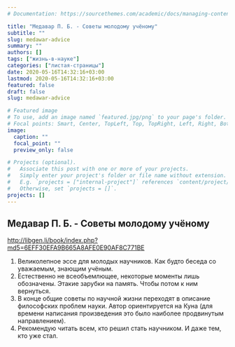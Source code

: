 ```yaml
---
# Documentation: https://sourcethemes.com/academic/docs/managing-content/

title: "Медавар П. Б. - Советы молодому учёному"
subtitle: ""
slug: medawar-advice
summary: ""
authors: []
tags: ["жизнь-в-науке"]
categories: ["листая-страницы"]
date: 2020-05-16T14:32:16+03:00
lastmod: 2020-05-16T14:32:16+03:00
featured: false
draft: false
slug: medawar-advice

# Featured image
# To use, add an image named `featured.jpg/png` to your page's folder.
# Focal points: Smart, Center, TopLeft, Top, TopRight, Left, Right, BottomLeft, Bottom, BottomRight.
image:
  caption: ""
  focal_point: ""
  preview_only: false

# Projects (optional).
#   Associate this post with one or more of your projects.
#   Simply enter your project's folder or file name without extension.
#   E.g. `projects = ["internal-project"]` references `content/project/deep-learning/index.md`.
#   Otherwise, set `projects = []`.
projects: []
---
```


## Медавар П. Б. - Советы молодому учёному

<http://libgen.li/book/index.php?md5=6EFF30EFA9B665A8AFE0E90AF8C771BE>

<!--more-->

1. Великолепное эссе для молодых научников. Как будто беседа со уважаемым, знающим учёным.
2. Естественно не всеобъемлющее, некоторые моменты лишь обозначены. Этакие зарубки на память. Чтобы потом к ним вернуться.
3. В конце общие советы по научной жизни переходят в описание философских проблем науки. Автор ориентируется на Куна (для времени написания произведения это было наиболее продвинутым направлением).
4. Рекомендую читать всем, кто решил стать научником. И даже тем, кто уже стал.

